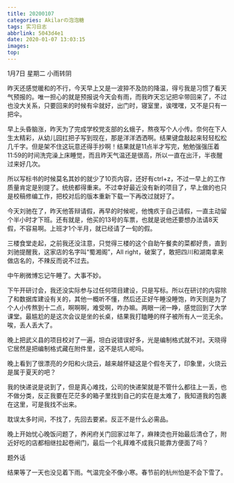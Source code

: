 ```yaml
---
title: 20200107
categories: Akilarの泡泡糖
tags: 实习日志
abbrlink: 5043d4e1
date: 2020-01-07 13:03:15
images:
top:
---
```

1月7日 星期二 小雨转阴

昨天还感觉暖和的不行，今天早上又是一波猝不及防的降温，得亏我是习惯了看天气预报的。唯一担心的就是预报说今天会有雨，而我昨天忘记把伞带回来了，不过也没大关系，只要回来的时候有伞就好，出门时，寝室里，诶嘿嘿，又不是只有一把伞。

早上头昏脑涨，昨天为了完成学校党支部的幺蛾子，熬夜写个人小传。奈何在下人生太精彩，从幼儿园扛把子写到现在，那是洋洋洒洒啊。结果键盘敲起来轻轻松松几千字。但是架不住这玩意还得手抄啊！结果就是11点半才写完，勉勉强强压着11:59的时间洗完澡上床睡觉，而且昨天气温还是很高，所以一直在出汗，半夜醒过来好几次。

所以写标书的时候莫名其妙的就少了10页内容，还好有ctrl+z，不过一早上的工作质量肯定是别提了。统统都得重来。不过幸好最近没有新的项目了，早上做的也只是校稿修编工作，把校对后的版本重新下载一下再改过就好了。

今天刘驰在了，昨天他答辩请假，再早的时候呢，他愧疚于自己请假，一直主动留个半小时才下班。还有就是，他买的13号的车票，也就是说他还要想办法请8天假，不容易啊。上班才1个半月，就已经请了一旬的假。

三楼食堂走起，之前我还没注意，只觉得三楼的这个自助午餐卖的菜都好贵，直到刘驰提醒我，这家店的名字叫“蜀湘阁”，All right，破案了，敢把四川和湖南拿来做店名的，不辣反而说不过去。

中午刷微博忘记午睡了。大事不妙。

下午开研讨会，我还没实际参与过任何项目建设，只是写标。所以在研讨的内容除了和数据库建设有关的，其他一概听不懂，然后还正好午睡没睡饱，昨天则是为了个人小传熬到十二点，啊啊啊，难受啊，咋办嘛。两眼一闭一睁，感觉回到了大学课堂。最尴尬的是这次会议是坐的长桌，结果我打瞌睡的样子被所有人一览无余。唉，丢人丢大了。

晚上把武义县的项目校对了一遍，坦白说错误好多，光是编制格式就不对。天晓得它居然是把编制格式藏在附件里，这不是坑人呢吗。

晚上看到了很漂亮的夕阳和火烧云，越来越怀疑这是个假冬天了，印象里，火烧云是属于夏天的吧？

我的快递说是说到了，但是真心难找，公司的快递架就是不管什么都往上一丢，也不做分类，反正我要在茫茫多的箱子里找到自己的实在是太难了，我知道我的包裹在这里，可是我找不出来。

耽误太多时间，不找了，先回去要紧。反正不是什么必需品。

晚上开始忧心晚饭问题了，养闲府关门回家过年了，麻辣烫也开始最后清仓了，附近好吃的店都相继拉起卷闸门，最后一个礼拜难不成我只能靠方便面了吗？

题外话

结果等了一天也没见着下雨。气温完全不像小寒。春节前的杭州怕是不会下雪了。
